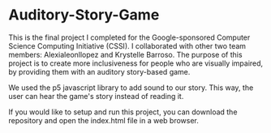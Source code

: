 # Auditory-Story-Game
This is the final project I completed for the Google-sponsored Computer Science Computing Initiative (CSSI). I collaborated with other two team members: Alexialeonllopez and Krystelle Barroso. The purpose of this project is to create more inclusiveness for people who are visually impaired, by providing them with an auditory story-based game.

We used the p5 javascript library to add sound to our story. This way, the user can hear the game's story instead of reading it. 

If you would like to setup and run this project, you can download the repository and open the index.html file in a web browser.
